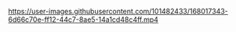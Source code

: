 https://user-images.githubusercontent.com/101482433/168017343-6d66c70e-ff12-44c7-8ae5-14a1cd48c4ff.mp4



